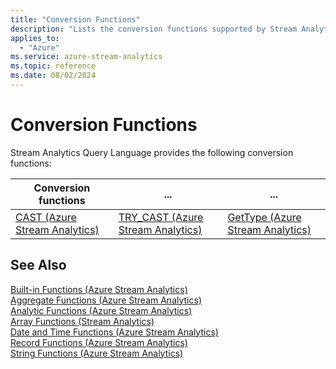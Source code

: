 ```yaml
---
title: "Conversion Functions"
description: "Lists the conversion functions supported by Stream Analytics Query Language."
applies_to: 
  - "Azure"
ms.service: azure-stream-analytics
ms.topic: reference
ms.date: 08/02/2024
---
```

# Conversion Functions
  Stream Analytics Query Language provides the following conversion functions:  
  
|Conversion functions|...|...|  
|-|-|-|  
|[CAST &#40;Azure Stream Analytics&#41;](cast-azure-stream-analytics.md)|[TRY_CAST &#40;Azure Stream Analytics&#41;](try-cast-azure-stream-analytics.md)|[GetType &#40;Azure Stream Analytics&#41;](gettype-azure-stream-analytics.md)|  
  
## See Also  
 [Built-in Functions &#40;Azure Stream Analytics&#41;](built-in-functions-azure-stream-analytics.md)   
 [Aggregate Functions &#40;Azure Stream Analytics&#41;](aggregate-functions-azure-stream-analytics.md)   
 [Analytic Functions &#40;Azure Stream Analytics&#41;](analytic-functions-azure-stream-analytics.md)   
 [Array Functions &#40;Stream Analytics&#41;](array-functions-stream-analytics.md)   
 [Date and Time Functions &#40;Azure Stream Analytics&#41;](date-and-time-functions-azure-stream-analytics.md)   
 [Record Functions &#40;Azure Stream Analytics&#41;](record-functions-azure-stream-analytics.md)   
 [String Functions &#40;Azure Stream Analytics&#41;](string-functions-azure-stream-analytics.md)  
  
  
